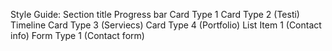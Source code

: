 Style Guide:
	Section title
	Progress bar
	Card Type 1
	Card Type 2 (Testi)
	Timeline
	Card Type 3 (Serviecs)
	Card Type 4 (Portfolio)
	List Item 1 (Contact info)
	Form Type 1 (Contact form)
	
